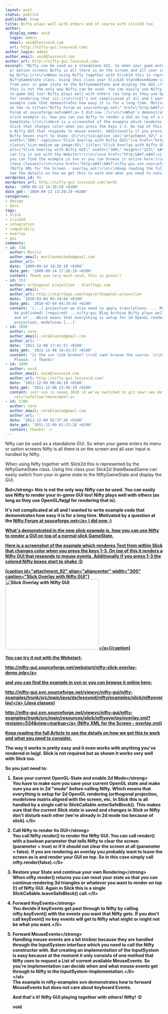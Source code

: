 ```yaml
---
layout: post
status: publish
published: true
title: Nifty plays well with others and of course with slick2d too
author:
  display_name: void
  login: admin
  email: void@lessvoid.com
  url: http://nifty-gui.lessvoid.com/
author_login: admin
author_email: void@lessvoid.com
author_url: http://nifty-gui.lessvoid.com/
excerpt: "Nifty can be used as a standalone GUI. So when your game enters its menu
  or option screens Nifty is all there is on the screen and all user input is handled
  by Nifty.\r\n\r\nWhen using Nifty together with Slick2d this is represented by the
  NiftyGameState class. Using this class your Slick2d StateBasedGame can easliy switch
  from your in game state to the NiftyGameState and display the GUI.\r\n\r\n<strong>But<&#47;strong>
  this is not the only way Nifty can be used. You can easily use Nifty to render your
  in-game GUI too! Nifty plays well with others (as long as they use OpenGL&#47;lwjgl
  for rendering that is).\r\n\r\nIt's not complicated at all and I wanted to write
  example code that demonstrates how easy it is for a long time. Motivated by a question
  at the <a title=\"Nifty Forum at sourceforge.net\" href=\"http:&#47;&#47;sourceforge.net&#47;projects&#47;nifty-gui&#47;forums&#47;forum&#47;807893\">Nifty
  Forum at souceforge.net<&#47;a> I did now :)\r\n\r\nWhat's demonstrated in the new
  slick example is, how you can use Nifty to render a GUI on top of a normal slick
  GameState.\r\n\r\nHere is a screenshot of the example which renderes Text from within
  Slick that changes color when you press the keys 1-3. On top of this it renders
  a Nifty GUI that responds to mouse events. Additionally if you press 1-3 the colored
  Nifty boxes start to shake :D\r\n\r\n[caption id=\"attachment_92\" align=\"aligncenter\"
  width=\"300\" caption=\"Slick Overlay with Nifty GUI\"]<a href=\"http:&#47;&#47;nifty-gui.lessvoid.com&#47;wp-content&#47;2009&#47;09&#47;bildschirmfoto-2009-09-13-um-145515.png\"><img
  class=\"size-medium wp-image-92\" title=\"Slick Overlay with Nifty GUI\" src=\"http:&#47;&#47;nifty-gui.lessvoid.com&#47;wp-content&#47;2009&#47;09&#47;bildschirmfoto-2009-09-13-um-145515-300x225.png\"
  alt=\"Slick Overlay with Nifty GUI\" width=\"300\" height=\"225\" &#47;><&#47;a>[&#47;caption]\r\n\r\nYou
  can try it out with the Webstart:\r\n\r\n<a href=\"http:&#47;&#47;nifty-gui.sourceforge.net&#47;webstart&#47;nifty-slick-overlay-demo.jnlp\">http:&#47;&#47;nifty-gui.sourceforge.net&#47;webstart&#47;nifty-slick-overlay-demo.jnlp<&#47;a>\r\n\r\nand
  you can find the example in svn or you can browse it online here:\r\n\r\n<a href=\"http:&#47;&#47;nifty-gui.svn.sourceforge.net&#47;viewvc&#47;nifty-gui&#47;nifty-examples&#47;trunk&#47;src&#47;main&#47;java&#47;de&#47;lessvoid&#47;nifty&#47;examples&#47;slick&#47;niftyoverlay&#47;\">http:&#47;&#47;nifty-gui.svn.sourceforge.net&#47;viewvc&#47;nifty-gui&#47;nifty-examples&#47;trunk&#47;src&#47;main&#47;java&#47;de&#47;lessvoid&#47;nifty&#47;examples&#47;slick&#47;niftyoverlay&#47;<&#47;a>
  (Java classes)\r\n\r\n<a href=\"http:&#47;&#47;nifty-gui.svn.sourceforge.net&#47;viewvc&#47;nifty-gui&#47;nifty-examples&#47;trunk&#47;src&#47;main&#47;resources&#47;slick&#47;niftyoverlay&#47;overlay.xml?revision=534&amp;view=markup\">http:&#47;&#47;nifty-gui.svn.sourceforge.net&#47;viewvc&#47;nifty-gui&#47;nifty-examples&#47;trunk&#47;src&#47;main&#47;resources&#47;slick&#47;niftyoverlay&#47;overlay.xml?revision=534&amp;view=markup<&#47;a>
  (Nifty XML for the Screen - overlay.xml)\r\n\r\nKeep reading the full Article to
  see the details on how we get this to work and what you need to consider.\r\n\r\n"
wordpress_id: 91
wordpress_url: http://nifty-gui.lessvoid.com/?p=91
date: '2009-09-13 14:20:29 +0200'
date_gmt: '2009-09-13 13:20:29 +0200'
categories:
- design
- docs
tags:
- Slick
- slick2d
- integration
- compatibily
- overlay
- gui
comments:
- id: 338
  author: Murilo
  author_email: murilovmachado@gmail.com
  author_url: ''
  date: '2009-09-14 18:26:19 +0200'
  date_gmt: '2009-09-14 17:26:19 +0200'
  content: Thank you very much void, this is great!!
- id: 353
  author: orthogonal projection - StartTags.com
  author_email: ''
  author_url: http://starttags.com/tags/orthogonal-projection
  date: '2010-03-04 05:34:04 +0100'
  date_gmt: '2010-03-04 04:34:04 +0100'
  content: '[...] projection we also need to apply translations. ... Mail (will not
    be published) (required) ...nifty-gui Blog Archive Nifty plays well with others
    and of ...Which means that everything is setup for 2d OpenGL rendering (orthogonal
    projection, modelview [...]'
- id: 1098
  author: cere
  author_email: cereblanco@gmail.com
  author_url: ''
  date: '2011-12-08 17:41:57 +0100'
  date_gmt: '2011-12-08 16:41:57 +0100'
  content: "Is the svn link broken? \r\nI cant browse the source. \r\n\r\nPlease fix.
    Please. :) Thanks"
- id: 1099
  author: void
  author_email: void@lessvoid.com
  author_url: http://nifty-gui.lessvoid.com/
  date: '2011-12-09 00:46:19 +0100'
  date_gmt: '2011-12-08 23:46:19 +0100'
  content: svn? svn is soooo 2010 ;D we've switched to git now! see details <a href="http:&#47;&#47;nifty-gui.lessvoid.com&#47;archives&#47;321"
    rel="nofollow">here<&#47;a>
- id: 1100
  author: cere
  author_email: cereblanco@gmail.com
  author_url: ''
  date: '2011-12-09 02:37:28 +0100'
  date_gmt: '2011-12-09 01:37:28 +0100'
  content: thanks! :)
---
```

<p>Nifty can be used as a standalone GUI. So when your game enters its menu or option screens Nifty is all there is on the screen and all user input is handled by Nifty.</p>
<p>When using Nifty together with Slick2d this is represented by the NiftyGameState class. Using this class your Slick2d StateBasedGame can easliy switch from your in game state to the NiftyGameState and display the GUI.</p>
<p><strong>But<&#47;strong> this is not the only way Nifty can be used. You can easily use Nifty to render your in-game GUI too! Nifty plays well with others (as long as they use OpenGL&#47;lwjgl for rendering that is).</p>
<p>It's not complicated at all and I wanted to write example code that demonstrates how easy it is for a long time. Motivated by a question at the <a title="Nifty Forum at sourceforge.net" href="http:&#47;&#47;sourceforge.net&#47;projects&#47;nifty-gui&#47;forums&#47;forum&#47;807893">Nifty Forum at souceforge.net<&#47;a> I did now :)</p>
<p>What's demonstrated in the new slick example is, how you can use Nifty to render a GUI on top of a normal slick GameState.</p>
<p>Here is a screenshot of the example which renderes Text from within Slick that changes color when you press the keys 1-3. On top of this it renders a Nifty GUI that responds to mouse events. Additionally if you press 1-3 the colored Nifty boxes start to shake :D</p>
<p>[caption id="attachment_92" align="aligncenter" width="300" caption="Slick Overlay with Nifty GUI"]<a href="http:&#47;&#47;nifty-gui.lessvoid.com&#47;wp-content&#47;2009&#47;09&#47;bildschirmfoto-2009-09-13-um-145515.png"><img class="size-medium wp-image-92" title="Slick Overlay with Nifty GUI" src="http:&#47;&#47;nifty-gui.lessvoid.com&#47;wp-content&#47;2009&#47;09&#47;bildschirmfoto-2009-09-13-um-145515-300x225.png" alt="Slick Overlay with Nifty GUI" width="300" height="225" &#47;><&#47;a>[&#47;caption]</p>
<p>You can try it out with the Webstart:</p>
<p><a href="http:&#47;&#47;nifty-gui.sourceforge.net&#47;webstart&#47;nifty-slick-overlay-demo.jnlp">http:&#47;&#47;nifty-gui.sourceforge.net&#47;webstart&#47;nifty-slick-overlay-demo.jnlp<&#47;a></p>
<p>and you can find the example in svn or you can browse it online here:</p>
<p><a href="http:&#47;&#47;nifty-gui.svn.sourceforge.net&#47;viewvc&#47;nifty-gui&#47;nifty-examples&#47;trunk&#47;src&#47;main&#47;java&#47;de&#47;lessvoid&#47;nifty&#47;examples&#47;slick&#47;niftyoverlay&#47;">http:&#47;&#47;nifty-gui.svn.sourceforge.net&#47;viewvc&#47;nifty-gui&#47;nifty-examples&#47;trunk&#47;src&#47;main&#47;java&#47;de&#47;lessvoid&#47;nifty&#47;examples&#47;slick&#47;niftyoverlay&#47;<&#47;a> (Java classes)</p>
<p><a href="http:&#47;&#47;nifty-gui.svn.sourceforge.net&#47;viewvc&#47;nifty-gui&#47;nifty-examples&#47;trunk&#47;src&#47;main&#47;resources&#47;slick&#47;niftyoverlay&#47;overlay.xml?revision=534&amp;view=markup">http:&#47;&#47;nifty-gui.svn.sourceforge.net&#47;viewvc&#47;nifty-gui&#47;nifty-examples&#47;trunk&#47;src&#47;main&#47;resources&#47;slick&#47;niftyoverlay&#47;overlay.xml?revision=534&amp;view=markup<&#47;a> (Nifty XML for the Screen - overlay.xml)</p>
<p>Keep reading the full Article to see the details on how we get this to work and what you need to consider.</p>
<p><a id="more"></a><a id="more-91"></a></p>
<p>The way it works is pretty easy and it even works with anything you've rendered in lwjgl. Slick is not required but as shown it works very well with Slick too.</p>
<p>So you just need to:</p>
<ol>
<li> <strong>Save your current OpenGL-State and enable 2d Mode<&#47;strong><br />
You have to make sure you save your current OpenGL state and make sure you are in 2d "mode" before calling Nifty. Which means that everything is setup for 2d OpenGL rendering (orthogonal projection, modelview matrix aligned with the screen, etc. In Slick this is all handled by a single call to SlickCallable.enterSafeBlock(). This makes sure that the current Slick state is saved and changes in Slick or Nifty don't disturb each other (we're already in 2d mode too because of slick).<&#47;li></p>
<li><strong>Call Nifty to render its GUI<&#47;strong><br />
You call Nifty.render() to render the Nifty GUI. You can call render() with a boolean parameter that tells Nifty to clear the screen (parameter = true) or if it should not clear the screen at all (parameter = false). If you are rendering an overlay you probably want to leave the screen as is and render your GUI on top. So in this case simply call nifty.render(false).<&#47;li></p>
<li><strong>Restore your State and continue your own Rendering<&#47;strong><br />
When nifty.render() returns you can reset your state so that you can continue rendering 3d triangles or whatever you want to render on top (!) of Nifty GUI. Again in Slick this is a single SlickCallable.leaveSafeBlock() call.<&#47;li></p>
<li><strong>Forward KeyEvents<&#47;strong><br />
You decide if keyEvents get past through to Nifty by calling nifty.keyEvent() with the events you want that Nifty gets. If you don't call keyEvent() no key events will get to Nifty what might or might not be what you want.<&#47;li></p>
<li><strong>Forward MouseEvents<&#47;strong><br />
Handling mouse events are a bit trickier because they are handled through the InputSystem interface which you need to call the Nifty constructor with. But creating an implementation of the InputSystem is easy because at the moment it only consists of one method that Nifty uses to request a List of current available MouseEvents. So you're implementation can decide when and what mouse events get through to Nifty in the InputSystem-Implementation.<&#47;li><br />
<&#47;ol><br />
The example in nifty-examples svn demonstrates how to forward MouseEvents but does not care about keyboard Events.</p>
<p>And that's it! Nifty GUI playing together with others! Nifty! :D</p>
<p>void</p>
